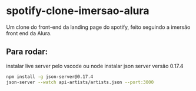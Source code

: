 # spotify-clone-imersao-alura

Um clone do front-end da landing page do spotify, feito seguindo a imersão front end da Alura.

## Para rodar:

instalar live server pelo vscode ou node
instalar json server versão 0.17.4

```bash
npm install -g json-server@0.17.4
json-server --watch api-artists/artists.json --port:3000
```
